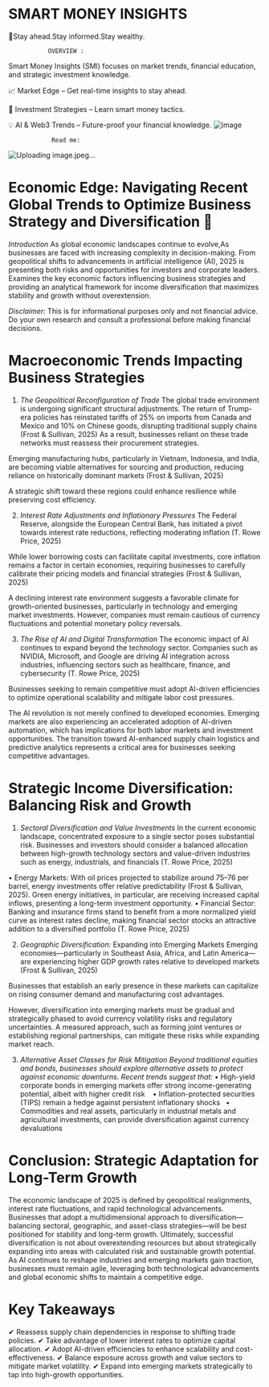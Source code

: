 # SMART MONEY INSIGHTS

🚀Stay ahead.Stay informed.Stay wealthy. 

               OVERVIEW :

Smart Money Insights (SMI) focuses on market trends, financial education, and strategic investment knowledge.

📈 Market Edge – Get real-time insights to stay ahead.

🎯 Investment Strategies – Learn smart money tactics.

💡 AI & Web3 Trends – Future-proof your financial knowledge.
![image](https://github.com/user-attachments/assets/5d4d0a43-8844-4465-894c-0343e7ee7965)

                Read me: 
 ![Uploading image.jpeg…]()
               
# Economic Edge: Navigating Recent Global Trends to Optimize Business Strategy and Diversification 🚀

*Introduction* 
As global economic landscapes continue to evolve,As businesses are faced with increasing complexity in decision-making. From geopolitical shifts to advancements in artificial intelligence (AI), 2025 is presenting both risks and opportunities for investors and corporate leaders. Examines the key economic factors influencing business strategies and providing an analytical framework for income diversification that maximizes stability and growth without overextension.

*Disclaimer:* This is for informational purposes only and not financial advice. Do your own research and consult a professional before making financial decisions.

# Macroeconomic Trends Impacting Business Strategies
1. *The Geopolitical Reconfiguration of Trade* 
The global trade environment is undergoing significant structural adjustments. The return of Trump-era policies has reinstated tariffs of 25% on imports from Canada and Mexico and 10% on Chinese goods, disrupting traditional supply chains (Frost & Sullivan, 2025)
As a result, businesses reliant on these trade networks must reassess their procurement strategies.

Emerging manufacturing hubs, particularly in Vietnam, Indonesia, and India, are becoming viable alternatives for sourcing and production, reducing reliance on historically dominant markets (Frost & Sullivan, 2025)

A strategic shift toward these regions could enhance resilience while preserving cost efficiency.

2. *Interest Rate Adjustments and Inflationary Pressures*
The Federal Reserve, alongside the European Central Bank, has initiated a pivot towards interest rate reductions, reflecting moderating inflation (T. Rowe Price, 2025)
 
While lower borrowing costs can facilitate capital investments, core inflation remains a factor in certain economies, requiring businesses to carefully calibrate their pricing models and financial strategies (Frost & Sullivan, 2025)

A declining interest rate environment suggests a favorable climate for growth-oriented businesses, particularly in technology and emerging market investments. However, companies must remain cautious of currency fluctuations and potential monetary policy reversals.

3. *The Rise of AI and Digital Transformation* 
The economic impact of AI continues to expand beyond the technology sector. Companies such as NVIDIA, Microsoft, and Google are driving AI integration across industries, influencing sectors such as healthcare, finance, and cybersecurity (T. Rowe Price, 2025)

Businesses seeking to remain competitive must adopt AI-driven efficiencies to optimize operational scalability and mitigate labor cost pressures.

The AI revolution is not merely confined to developed economies. Emerging markets are also experiencing an accelerated adoption of AI-driven automation, which has implications for both labor markets and investment opportunities. The transition toward AI-enhanced supply chain logistics and predictive analytics represents a critical area for businesses seeking competitive advantages.

# Strategic Income Diversification: Balancing Risk and Growth
1. *Sectoral Diversification and Value Investments*
In the current economic landscape, concentrated exposure to a single sector poses substantial risk. Businesses and investors should consider a balanced allocation between high-growth technology sectors and value-driven industries such as energy, industrials, and financials (T. Rowe Price, 2025)

• Energy Markets: With oil prices projected to stabilize around $75–$76 per barrel, energy investments offer relative predictability (Frost & Sullivan, 2025). Green energy initiatives, in particular, are receiving increased capital inflows, presenting a long-term investment opportunity.
• Financial Sector: Banking and insurance firms stand to benefit from a more normalized yield curve as interest rates decline, making financial sector stocks an attractive addition to a diversified portfolio (T. Rowe Price, 2025) 

2. *Geographic Diversification:* Expanding into Emerging Markets
Emerging economies—particularly in Southeast Asia, Africa, and Latin America—are experiencing higher GDP growth rates relative to developed markets (Frost & Sullivan, 2025)

Businesses that establish an early presence in these markets can capitalize on rising consumer demand and manufacturing cost advantages.

However, diversification into emerging markets must be gradual and strategically phased to avoid currency volatility risks and regulatory uncertainties. A measured approach, such as forming joint ventures or establishing regional partnerships, can mitigate these risks while expanding market reach.

3. *Alternative Asset Classes for Risk Mitigation
Beyond traditional equities and bonds, businesses should explore alternative assets to protect against economic downturns. Recent trends suggest that:*
• High-yield corporate bonds in emerging markets offer strong income-generating potential, albeit with higher credit risk   
• Inflation-protected securities (TIPS) remain a hedge against persistent inflationary shocks  
• Commodities and real assets, particularly in industrial metals and agricultural investments, can provide diversification against currency devaluations
  
# Conclusion: Strategic Adaptation for Long-Term Growth
The economic landscape of 2025 is defined by geopolitical realignments, interest rate fluctuations, and rapid technological advancements. Businesses that adopt a multidimensional approach to diversification—balancing sectoral, geographic, and asset-class strategies—will be best positioned for stability and long-term growth.
Ultimately, successful diversification is not about overextending resources but about strategically expanding into areas with calculated risk and sustainable growth potential. As AI continues to reshape industries and emerging markets gain traction, businesses must remain agile, leveraging both technological advancements and global economic shifts to maintain a competitive edge.

# Key Takeaways
✔ Reassess supply chain dependencies in response to shifting trade policies. ✔ Take advantage of lower interest rates to optimize capital allocation. ✔ Adopt AI-driven efficiencies to enhance scalability and cost-effectiveness. ✔ Balance exposure across growth and value sectors to mitigate market volatility. ✔ Expand into emerging markets strategically to tap into high-growth opportunities.
